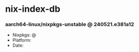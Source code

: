 # nix-index-db
### aarch64-linux/nixpkgs-unstable @ 240521.e381a12
- Nixpkgs: @[](https://github.com/NixOS/nixpkgs/commit/e381a1288138aceda0ac63db32c7be545b446921)
- Platform: 
- Date: 

